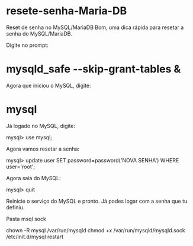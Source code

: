 # resete-senha-Maria-DB
Reset de senha no MySQL/MariaDB
Bom, uma dica rápida para resetar a senha do MySQL/MariaDB. 

Digite no prompt: 

# mysqld_safe --skip-grant-tables & 

Agora que iniciou o MySQL, digite: 

# mysql 

Já logado no MySQL, digite: 

mysql> use mysql; 

Agora vamos resetar a senha: 

mysql> update user SET password=password('NOVA SENHA') WHERE user='root'; 

Agora saia do MySQL: 

mysql> quit 

Reinicie o serviço do MySQL e pronto. Já podes logar com a senha que tu definiu. 


Pasta msql sock

chown -R mysql /var/run/mysqld
chmod +x /var/run/mysqld/mysqld.sock
/etc/init.d/mysql restart
